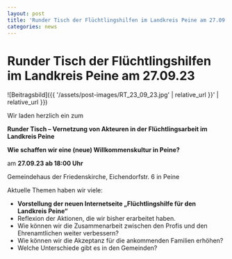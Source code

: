 ```yaml
---
layout: post
title: 'Runder Tisch der Flüchtlingshilfen im Landkreis Peine am 27.09.23'
categories: news
---
```



Runder Tisch der Flüchtlingshilfen im Landkreis Peine am 27\.09\.23
===================================================================


![Beitragsbild]({{ '/assets/post-images/RT_23_09_23.jpg' | relative_url }}' | relative_url }})

Wir laden herzlich ein zum

**Runder Tisch – Vernetzung von Akteuren in der Flüchtlingsarbeit im Landkreis Peine**

**Wie schaffen wir eine (neue) Willkommenskultur in Peine?**

am **27\.09\.23 ab 18:00 Uhr**

Gemeindehaus der Friedenskirche, Eichendorfstr. 6 in Peine

Aktuelle Themen haben wir viele:

* **Vorstellung der neuen Internetseite „Flüchtlingshilfe für den Landkreis Peine“**
* Reflexion der Aktionen, die wir bisher erarbeitet haben.
* Wie können wir die Zusammenarbeit zwischen den Profis und den Ehrenamtlichen weiter verbessern?
* Wie können wir die Akzeptanz für die ankommenden Familien erhöhen?
* Welche Unterschiede gibt es in den Gemeinden?

